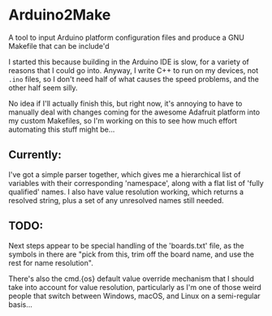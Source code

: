 # Arduino2Make

A tool to input Arduino platform configuration files and produce a GNU Makefile
that can be include'd

I started this because building in the Arduino IDE is slow, for a variety of
reasons that I could go into. Anyway, I write C++ to run on my devices, not
`.ino` files, so I don't need half of what causes the speed problems, and the
other half seem silly.

No idea if I'll actually finish this, but right now, it's annoying to have to
manually deal with changes coming for the awesome Adafruit platform into my
custom Makefiles, so I'm working on this to see how much effort automating this
stuff might be...

## Currently:

I've got a simple parser together, which gives me a hierarchical list of
variables with their corresponding 'namespace', along with a flat list of
'fully qualified' names. I also have value resolution working, which returns a
resolved string, plus a set of any unresolved names still needed.

## TODO:

Next steps appear to be special handling of the 'boards.txt' file, as the
symbols in there are "pick from this, trim off the board name, and use the rest
for name resolution".

There's also the cmd.{os} default value override mechanism that I should take
into account for value resolution, particularly as I'm one of those weird
people that switch between Windows, macOS, and Linux on a semi-regular basis...